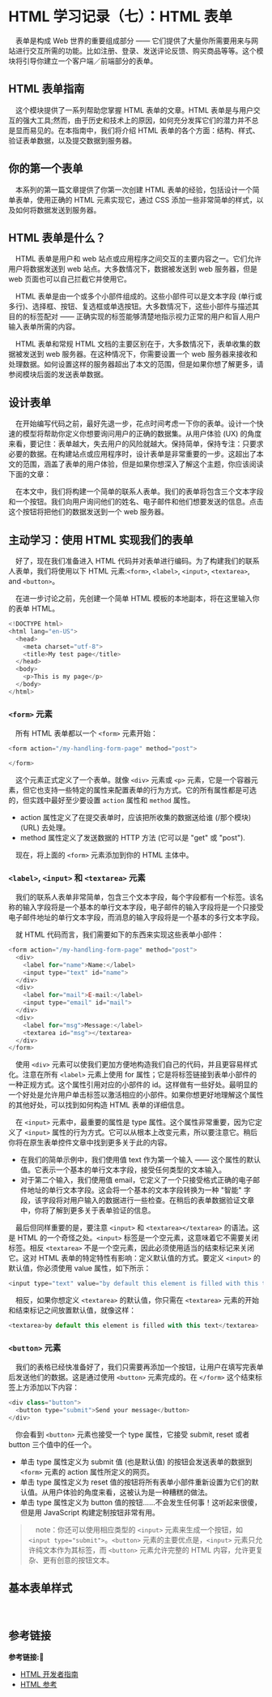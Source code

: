 # HTML 学习记录（七）：HTML 表单

&emsp;表单是构成 Web 世界的重要组成部分 —— 它们提供了大量你所需要用来与网站进行交互所需的功能。比如注册、登录、发送评论反馈、购买商品等等。这个模块将引导你建立一个客户端／前端部分的表单。

## HTML 表单指南

&emsp;这个模块提供了一系列帮助您掌握 HTML 表单的文章。HTML 表单是与用户交互的强大工具;然而，由于历史和技术上的原因，如何充分发挥它们的潜力并不总是显而易见的。在本指南中，我们将介绍 HTML 表单的各个方面：结构、样式、验证表单数据，以及提交数据到服务器。

## 你的第一个表单

&emsp;本系列的第一篇文章提供了你第一次创建 HTML 表单的经验，包括设计一个简单表单，使用正确的 HTML 元素实现它，通过 CSS 添加一些非常简单的样式，以及如何将数据发送到服务器。

## HTML 表单是什么？

&emsp;HTML 表单是用户和 web 站点或应用程序之间交互的主要内容之一。它们允许用户将数据发送到 web 站点。大多数情况下，数据被发送到 web 服务器，但是 web 页面也可以自己拦截它并使用它。

&emsp;HTML 表单是由一个或多个小部件组成的。这些小部件可以是文本字段 (单行或多行)、选择框、按钮、复选框或单选按钮。大多数情况下，这些小部件与描述其目的的标签配对 —— 正确实现的标签能够清楚地指示视力正常的用户和盲人用户输入表单所需的内容。

&emsp;HTML 表单和常规 HTML 文档的主要区别在于，大多数情况下，表单收集的数据被发送到 web 服务器。在这种情况下，你需要设置一个 web 服务器来接收和处理数据。如何设置这样的服务器超出了本文的范围，但是如果你想了解更多，请参阅模块后面的发送表单数据。

## 设计表单

&emsp;在开始编写代码之前，最好先退一步，花点时间考虑一下你的表单。设计一个快速的模型将帮助你定义你想要询问用户的正确的数据集。从用户体验 (UX) 的角度来看，要记住：表单越大，失去用户的风险就越大。保持简单，保持专注：只要求必要的数据。在构建站点或应用程序时，设计表单是非常重要的一步。这超出了本文的范围，涵盖了表单的用户体验，但是如果你想深入了解这个主题，你应该阅读下面的文章：

&emsp;在本文中，我们将构建一个简单的联系人表单。我们的表单将包含三个文本字段和一个按钮。我们向用户询问他们的姓名、电子邮件和他们想要发送的信息。点击这个按钮将把他们的数据发送到一个 web 服务器。

## 主动学习：使用 HTML 实现我们的表单

&emsp;好了，现在我们准备进入 HTML 代码并对表单进行编码。为了构建我们的联系人表单，我们将使用以下 HTML 元素:`<form>`, `<label>`, `<input>`, `<textarea>`, and `<button>`。

&emsp;在进一步讨论之前，先创建一个简单 HTML 模板的本地副本，将在这里输入你的表单 HTML。

```javascript
<!DOCTYPE html>
<html lang="en-US">
  <head>
    <meta charset="utf-8">
    <title>My test page</title>
  </head>
  <body>
    <p>This is my page</p>
  </body>
</html>
```

### `<form>` 元素

&emsp;所有 HTML 表单都以一个 `<form>` 元素开始：

```javascript
<form action="/my-handling-form-page" method="post">

</form>
```

&emsp;这个元素正式定义了一个表单。就像 `<div>` 元素或 `<p>` 元素，它是一个容器元素，但它也支持一些特定的属性来配置表单的行为方式。它的所有属性都是可选的，但实践中最好至少要设置 `action` 属性和 `method` 属性。

+ action 属性定义了在提交表单时，应该把所收集的数据送给谁 (/那个模块)(URL) 去处理。
+ method 属性定义了发送数据的 HTTP 方法 (它可以是 "get" 或 "post").

&emsp;现在，将上面的 `<form>` 元素添加到你的 HTML 主体中。

### `<label>`, `<input>` 和 `<textarea>` 元素

&emsp;我们的联系人表单非常简单，包含三个文本字段，每个字段都有一个标签。该名称的输入字段将是一个基本的单行文本字段，电子邮件的输入字段将是一个只接受电子邮件地址的单行文本字段，而消息的输入字段将是一个基本的多行文本字段。

&emsp;就 HTML 代码而言，我们需要如下的东西来实现这些表单小部件：

```javascript
<form action="/my-handling-form-page" method="post">
  <div>
    <label for="name">Name:</label>
    <input type="text" id="name">
  </div>
  <div>
    <label for="mail">E-mail:</label>
    <input type="email" id="mail">
  </div>
  <div>
    <label for="msg">Message:</label>
    <textarea id="msg"></textarea>
  </div>
</form>
```

&emsp;使用 `<div>` 元素可以使我们更加方便地构造我们自己的代码，并且更容易样式化。注意在所有 `<label>` 元素上使用 for 属性；它是将标签链接到表单小部件的一种正规方式。这个属性引用对应的小部件的 id。这样做有一些好处。最明显的一个好处是允许用户单击标签以激活相应的小部件。如果你想更好地理解这个属性的其他好处，可以找到如何构造 HTML 表单的详细信息。

&emsp;在 `<input>` 元素中，最重要的属性是 type 属性。这个属性非常重要，因为它定义了 `<input>` 属性的行为方式。它可以从根本上改变元素，所以要注意它。稍后你将在原生表单控件文章中找到更多关于此的内容。

+ 在我们的简单示例中，我们使用值 text 作为第一个输入 —— 这个属性的默认值。它表示一个基本的单行文本字段，接受任何类型的文本输入。
+ 对于第二个输入，我们使用值 email，它定义了一个只接受格式正确的电子邮件地址的单行文本字段。这会将一个基本的文本字段转换为一种 "智能" 字段，该字段将对用户输入的数据进行一些检查。在稍后的表单数据验证文章中，你将了解到更多关于表单验证的信息。

&emsp;最后但同样重要的是，要注意 `<input>` 和 `<textarea></textarea>` 的语法。这是 HTML 的一个奇怪之处。`<input>` 标签是一个空元素，这意味着它不需要关闭标签。相反 `<textarea>` 不是一个空元素，因此必须使用适当的结束标记来关闭它。这对 HTML 表单的特定特性有影响：定义默认值的方式。要定义 `<input>` 的默认值，你必须使用 value 属性，如下所示：

```javascript
<input type="text" value="by default this element is filled with this text" />
```

&emsp;相反，如果你想定义 `<textarea>` 的默认值，你只需在 `<textarea>` 元素的开始和结束标记之间放置默认值，就像这样：

```javascript
<textarea>by default this element is filled with this text</textarea>
```

### `<button>` 元素

&emsp;我们的表格已经快准备好了，我们只需要再添加一个按钮，让用户在填写完表单后发送他们的数据。这是通过使用 `<button>` 元素完成的。在 `</form>` 这个结束标签上方添加以下内容：

```javascript
<div class="button">
  <button type="submit">Send your message</button>
</div>
```

&emsp;你会看到 `<button>` 元素也接受一个 type 属性，它接受 submit, reset 或者 button 三个值中的任一个。

+ 单击 type 属性定义为 submit 值 (也是默认值) 的按钮会发送表单的数据到 `<form>` 元素的 action 属性所定义的网页。
+ 单击 type 属性定义为 reset 值的按钮将所有表单小部件重新设置为它们的默认值。从用户体验的角度来看，这被认为是一种糟糕的做法。
+ 单击 type 属性定义为 button 值的按钮……不会发生任何事！这听起来很傻，但是用 JavaScript 构建定制按钮非常有用。

> &emsp;note：你还可以使用相应类型的 `<input>` 元素来生成一个按钮，如 `<input type="submit">`。`<button>` 元素的主要优点是，`<input>` 元素只允许纯文本作为其标签，而 `<button>` 元素允许完整的 HTML 内容，允许更复杂、更有创意的按钮文本。

## 基本表单样式

&emsp;












## 参考链接
**参考链接:🔗**
+ [HTML 开发者指南](https://developer.mozilla.org/zh-CN/docs/Learn/HTML)
+ [HTML 参考](https://developer.mozilla.org/zh-CN/docs/Web/HTML/Reference)
